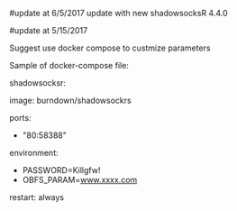 #update at 6/5/2017 
update with new shadowsocksR 4.4.0


#update at 5/15/2017 


Suggest use docker compose to custmize parameters

Sample of docker-compose file:

shadowsocksr:

image: burndown/shadowsockrs

ports:

- "80:58388"

environment:

- PASSWORD=Killgfw!
- OBFS_PARAM=www.xxxx.com

restart: always
